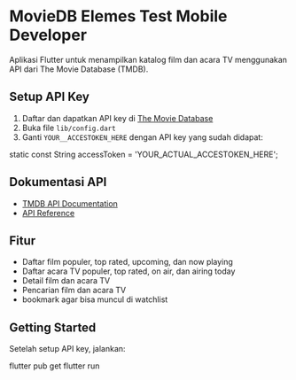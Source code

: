 # MovieDB Elemes Test Mobile Developer

Aplikasi Flutter untuk menampilkan katalog film dan acara TV menggunakan API dari The Movie Database (TMDB).

## Setup API Key

1. Daftar dan dapatkan API key di [The Movie Database](https://developers.themoviedb.org/3/getting-started/introduction)
2. Buka file `lib/config.dart`
3. Ganti `YOUR__ACCESTOKEN_HERE` dengan API key yang sudah didapat: 

static const String accessToken = 'YOUR_ACTUAL_ACCESTOKEN_HERE';

## Dokumentasi API

- [TMDB API Documentation](https://www.themoviedb.org/documentation/api)
- [API Reference](https://developers.themoviedb.org/3)

## Fitur

- Daftar film populer, top rated, upcoming, dan now playing
- Daftar acara TV populer, top rated, on air, dan airing today
- Detail film dan acara TV
- Pencarian film dan acara TV
- bookmark agar bisa muncul di watchlist

## Getting Started

Setelah setup API key, jalankan:

flutter pub get
flutter run
